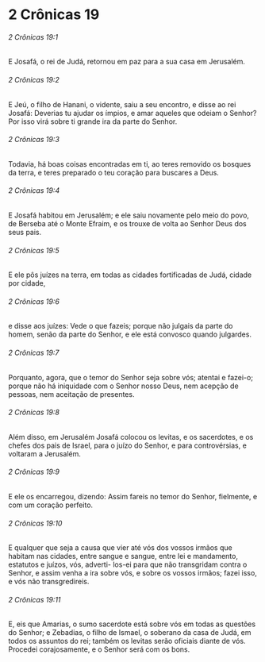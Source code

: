 # 2 Crônicas 19

###### 2 Crônicas 19:1

E Josafá, o rei de Judá, retornou em paz para a sua casa em Jerusalém.

###### 2 Crônicas 19:2

E Jeú, o filho de Hanani, o vidente, saiu a seu encontro, e disse ao rei Josafá: Deverias tu ajudar os ímpios, e amar aqueles que odeiam o Senhor? Por isso virá sobre ti grande ira da parte do Senhor.

###### 2 Crônicas 19:3

Todavia, há boas coisas encontradas em ti, ao teres removido os bosques da terra, e teres preparado o teu coração para buscares a Deus.

###### 2 Crônicas 19:4

E Josafá habitou em Jerusalém; e ele saiu novamente pelo meio do povo, de Berseba até o Monte Efraim, e os trouxe de volta ao Senhor Deus dos seus pais.

###### 2 Crônicas 19:5

E ele pôs juízes na terra, em todas as cidades fortificadas de Judá, cidade por cidade,

###### 2 Crônicas 19:6

e disse aos juízes: Vede o que fazeis; porque não julgais da parte do homem, senão da parte do Senhor, e ele está convosco quando julgardes.

###### 2 Crônicas 19:7

Porquanto, agora, que o temor do Senhor seja sobre vós; atentai e fazei-o; porque não há iniquidade com o Senhor nosso Deus, nem acepção de pessoas, nem aceitação de presentes.

###### 2 Crônicas 19:8

Além disso, em Jerusalém Josafá colocou os levitas, e os sacerdotes, e os chefes dos pais de Israel, para o juízo do Senhor, e para controvérsias, e voltaram a Jerusalém.

###### 2 Crônicas 19:9

E ele os encarregou, dizendo: Assim fareis no temor do Senhor, fielmente, e com um coração perfeito.

###### 2 Crônicas 19:10

E qualquer que seja a causa que vier até vós dos vossos irmãos que habitam nas cidades, entre sangue e sangue, entre lei e mandamento, estatutos e juízos, vós, adverti- los-ei para que não transgridam contra o Senhor, e assim venha a ira sobre vós, e sobre os vossos irmãos; fazei isso, e vós não transgredireis.

###### 2 Crônicas 19:11

E, eis que Amarias, o sumo sacerdote está sobre vós em todas as questões do Senhor; e Zebadias, o filho de Ismael, o soberano da casa de Judá, em todos os assuntos do rei; também os levitas serão oficiais diante de vós. Procedei corajosamente, e o Senhor será com os bons.

